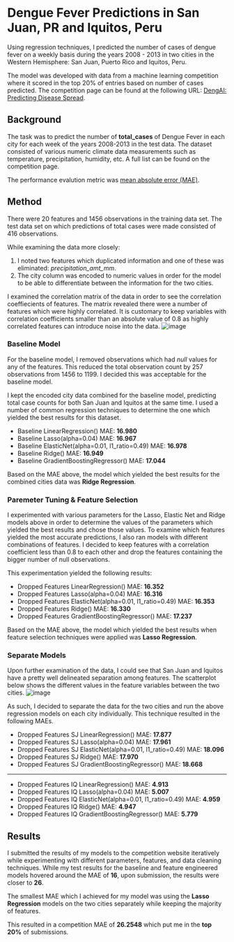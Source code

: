 # Dengue Fever Predictions in San Juan, PR and Iquitos, Peru
Using regression techniques, I predicted the number of cases of dengue fever on a weekly basis during the years 2008 - 2013 in two cities in the Western Hemisphere: San Juan, Puerto Rico and Iquitos, Peru.

The model was developed with data from a machine learning competition where it scored in the top 20% of entries based on number of cases predicted. The competition page can be found at the following URL: 
[DengAI: Predicting Disease Spread](https://www.drivendata.org/competitions/44/dengai-predicting-disease-spread).

## Background
The task was to predict the number of **total_cases** of Dengue Fever in each city for each week of the years 2008-2013 in the test data. The dataset consisted of various numeric climate data measurements such as temperature, precipitation, humidity, etc. A full list can be found on the competition page.

The performance evalution metric was [mean absolute error (MAE)](https://en.wikipedia.org/wiki/Mean_absolute_error). 

## Method
There were 20 features and 1456 observations in the training data set. The test data set on which predictions of total cases were made consisted of 416 observations. 

While examining the data more closely:
1. I noted two features which duplicated information and one of these was eliminated: *precipitation_amt_mm*.
2. The city column was encoded to numeric values in order for the model to be able to differentiate between the information for the two cities.

I examined the correlation matrix of the data in order to see the correlation coeffiecients of features. The matrix revealed there were a number of features which were highly correlated. It is customary to keep variables with correlation coefficients smaller than an absolute value of 0.8 as highly correlated features can introduce noise into the data. 
![image](https://github.com/tedi529/Dengue-Fever-Predictions/assets/22670096/06777a1f-a090-4d51-b9b2-3ee5a5e7b07e)

### Baseline Model
For the baseline model, I removed observations which had *null* values for any of the features. This reduced the total observation count by 257 observations from 1456 to 1199. I decided this was acceptable for the baseline model.  

I kept the encoded city data combined for the baseline model, predicting total case counts for both San Juan and Iquitos at the same time.
I used a number of common regression techniques to determine the one which yielded the best results for this dataset. 

- Baseline LinearRegression() MAE: **16.980**  
- Baseline Lasso(alpha=0.04) MAE: **16.967**  
- Baseline ElasticNet(alpha=0.01, l1_ratio=0.49) MAE: **16.978**  
- Baseline Ridge() MAE: **16.949**  
- Baseline GradientBoostingRegressor() MAE: **17.044**  

Based on the MAE above, the model which yielded the best results for the combined cities data was **Ridge Regression**.

### Paremeter Tuning & Feature Selection
I experimented with various parameters for the Lasso, Elastic Net and Ridge models above in order to determine the values of the parameters which yielded the best results and chose those values. 
To examine which features yielded the most accurate predictions, I also ran models with different combinations of features. I decided to keep features with a correlation coefficient less than 0.8 to each other and drop the features containing the bigger number of null observations. 

This experimentation yielded the following results:

- Dropped Features LinearRegression() MAE: **16.352**
- Dropped Features Lasso(alpha=0.04) MAE: **16.316**
- Dropped Features ElasticNet(alpha=0.01, l1_ratio=0.49) MAE: **16.353**
- Dropped Features Ridge() MAE: **16.330**
- Dropped Features GradientBoostingRegressor() MAE: **17.237**

Based on the MAE above, the model which yielded the best results when feature selection techniques were applied was **Lasso Regression**. 

### Separate Models
Upon further examination of the data, I could see that San Juan and Iquitos have a pretty well delineated separation among features. The scatterplot below shows the different values in the feature variables between the two cities.
![image](https://github.com/tedi529/Dengue-Fever-Predictions/assets/22670096/385e810e-a759-46c5-a859-4e953667191b)

As such, I decided to separate the data for the two cities and run the above regression models on each city individually. This technique resulted in the following MAEs. 

- Dropped Features SJ LinearRegression() MAE: **17.877**
- Dropped Features SJ Lasso(alpha=0.04) MAE: **17.961**  
- Dropped Features SJ ElasticNet(alpha=0.01, l1_ratio=0.49) MAE: **18.096**  
- Dropped Features SJ Ridge() MAE: **17.970**  
- Dropped Features SJ GradientBoostingRegressor() MAE: **18.668**  
-------------------------------------------------------------------------
- Dropped Features IQ LinearRegression() MAE: **4.913**  
- Dropped Features IQ Lasso(alpha=0.04) MAE: **5.007**  
- Dropped Features IQ ElasticNet(alpha=0.01, l1_ratio=0.49) MAE: **4.959**  
- Dropped Features IQ Ridge() MAE: **4.947**  
- Dropped Features IQ GradientBoostingRegressor() MAE: **5.779**  

## Results
I submitted the results of my models to the competition website iteratively while experimenting with different parameters, features, and data cleaning techniques.
While my test results for the baseline and feature engineered models hovered around the MAE of **16**, upon submission, the results were closer to **26**.

The smallest MAE which I achieved for my model was using the **Lasso Regression** models on the two cities separately while keeping the majority of features.  

This resulted in a competition MAE of **26.2548** which put me in the **top 20%** of submissions. 




